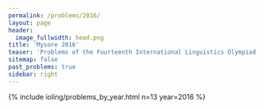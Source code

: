 ```yaml
---
permalink: /problems/2016/
layout: page
header:
  image_fullwidth: head.png
title: 'Mysore 2016'
teaser: 'Problems of the Fourteenth International Linguistics Olympiad'
sitemap: false
past_problems: true
sidebar: right
---
```


{% include ioling/problems_by_year.html n=13 year=2016 %}